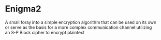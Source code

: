 # Enigma2
A small foray into a simple encryption algorithm that can be used on its own or serve as the basis for a more complex communication channel utilizing an S-P Block cipher to encrypt plaintext
